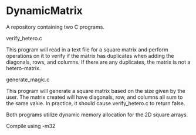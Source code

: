 # DynamicMatrix
A repository containing two C programs. 

verify_hetero.c

This program will read in a text file for a square matrix and perform operations on it to verify if the matrix has duplicates when adding the diagonals, rows, and columns. If there are any duplicates, the matrix is not a hetero-matrix. 

generate_magic.c

This program will generate a square matrix based on the size given by the user. The matrix created will have diagonals, row, and columns all sum to the same value. In practice, it should cause verify_hetero.c to return false.

Both programs utilize dynamic memory allocation for the 2D square arrays. 

Compile using -m32
